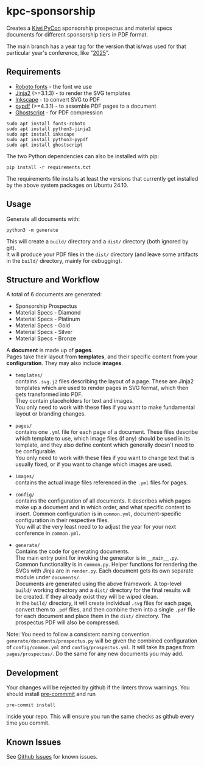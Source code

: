 # kpc-sponsorship

Creates a [Kiwi PyCon](https://kiwipycon.nz/) sponsorship prospectus and material specs
documents for different sponsorship tiers in PDF format.

The main branch has a year tag for the version that is/was used for that particular
year's conference, like
"[2025](https://github.com/pythonnz/kpc-sponsorship/releases/tag/2025)".

## Requirements

- [Roboto fonts](https://fonts.google.com/specimen/Roboto) - the font we use
- [Jinja2](https://jinja.palletsprojects.com/en/stable/) (>=3.1.3) - to render the SVG
  templates
- [Inkscape](https://inkscape.org/) - to convert SVG to PDF
- [pypdf](https://pypdf.readthedocs.io/en/stable/index.html) (>=4.3.1) - to assemble PDF
  pages to a document
- [Ghostscript](https://www.ghostscript.com/) - for PDF compression

```
sudo apt install fonts-roboto
sudo apt install python3-jinja2
sudo apt install inkscape
sudo apt install python3-pypdf
sudo apt install ghostscript
```

The two Python dependencies can also be installed with pip:

```
pip install -r requirements.txt
```

The requirements file installs at least the versions that currently get installed by the
above system packages on Ubuntu 24.10.

## Usage

Generate all documents with:

```
python3 -m generate
```

This will create a `build/` directory and a `dist/` directory (both ignored by git).<br>
It will produce your PDF files in the `dist/` directory (and leave some artifacts in the
`build/` directory, mainly for debugging).

## Structure and Workflow

A total of 6 documents are generated:

- Sponsorship Prospectus
- Material Specs - Diamond
- Material Specs - Platinum
- Material Specs - Gold
- Material Specs - Silver
- Material Specs - Bronze

A **document** is made up of **pages**.<br> Pages take their layout from **templates**,
and their specific content from your **configuration**. They may also include
**images**.

- `templates/`<br> contains `.svg.j2` files describing the layout of a page. These are
  Jinja2 templates which are used to render pages in SVG format, which then gets
  transformed into PDF.<br> They contain placeholders for text and images.<br> You only
  need to work with these files if you want to make fundamental layout or branding
  changes.

- `pages/`<br> contains one `.yml` file for each page of a document. These files
  describe which template to use, which image files (if any) should be used in its
  template, and they also define content which generally doesn't need to be
  configurable.<br> You only need to work with these files if you want to change text
  that is usually fixed, or if you want to change which images are used.

- `images/`<br> contains the actual image files referenced in the `.yml` files for
  pages.

- `config/`<br> contains the configuration of all documents. It describes which pages
  make up a document and in which order, and what specific content to insert. Common
  configuration is in `common.yml`, document-specific configuration in their respective
  files.<br> You will at the very least need to to adjust the year for your next
  conference in `common.yml`.

- `generate/`<br> Contains the code for generating documents.<br> The main entry point
  for invoking the generator is in `__main__.py`. Common functionality is in
  `common.py`. Helper functions for rendering the SVGs with Jinja are in `render.py`.
  Each document gets its own separate module under `documents/`.<br> Documents are
  generated using the above framework. A top-level `build/` working directory and a
  `dist/` directory for the final results will be created. If they already exist they
  will be wiped clean.<br> In the `build/` directory, it will create individual `.svg`
  files for each page, convert them to `.pdf` files, and then combine them into a single
  `.pdf` file for each document and place them in the `dist/` directory. The prospectus
  PDF will also be compressed.

Note: You need to follow a consistent naming convention.
`generate/documents/prospectus.py` will be given the combined configuration of
`config/common.yml` and `config/prospectus.yml`. It will take its pages from
`pages/prospectus/`. Do the same for any new documents you may add.

## Development

Your changes will be rejected by github if the linters throw warnings. You should
install [pre-commmit](https://pre-commit.com) and run

```
pre-commit install
```

inside your repo. This will ensure you run the same checks as github every time you
commit.

## Known Issues

See [Github Issues](https://github.com/pythonnz/kpc-sponsorship/issues) for known
issues.
